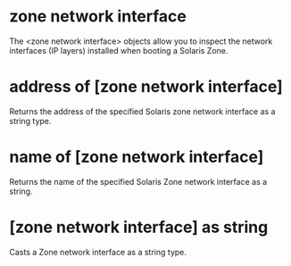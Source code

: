 # zone network interface

The &lt;zone network interface&gt; objects allow you to inspect the network interfaces (IP layers) installed when booting a Solaris Zone.

# address of [zone network interface]

Returns the address of the specified Solaris zone network interface as a string type.

# name of [zone network interface]

Returns the name of the specified Solaris Zone network interface as a string.

# [zone network interface] as string

Casts a Zone network interface as a string type.
